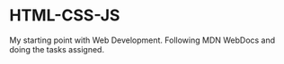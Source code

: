 # HTML-CSS-JS
My starting point with Web Development.
Following MDN WebDocs and doing the tasks assigned. 
